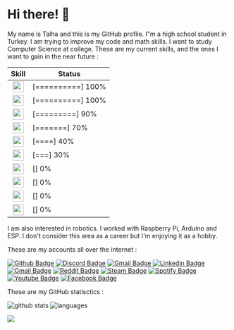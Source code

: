 # Hi there! 👋

My name is Talha and this is my GitHub profile. I"m a high school student in Turkey. I am trying to improve my code and math skills. I want to study Computer Science at college. These are my current skills, and the ones I want to gain in the near future :

| Skill | Status |
| :-:   | - | 
| <img height="25" src="https://www.vectorlogo.zone/logos/w3_html5/w3_html5-icon.svg"> | [==========] 100% |
| <img height="25" src="https://cdn.worldvectorlogo.com/logos/css-5.svg"> | [==========] 100% |
| <img height="25" src="https://cdn.worldvectorlogo.com/logos/javascript.svg"> | [=========] 90% |
| <img height="25" src="https://www.vectorlogo.zone/logos/vuejs/vuejs-icon.svg"> | [=======] 70% |
| <img height="25" src="https://www.vectorlogo.zone/logos/nuxtjs/nuxtjs-icon.svg" /> | [====] 40% |
| <img height="25" src="https://www.vectorlogo.zone/logos/golang/golang-official.svg" /> | [===] 30% |
| <img height="25" src="https://www.vectorlogo.zone/logos/dartlang/dartlang-icon.svg"> | [] 0% |
| <img height="25" src="https://www.vectorlogo.zone/logos/flutterio/flutterio-icon.svg"> | [] 0% |
| <img height="25" src="https://www.vectorlogo.zone/logos/python/python-icon.svg"> | [] 0% |
| <img height="25" src="https://www.vectorlogo.zone/logos/opencv/opencv-icon.svg"> | [] 0% |

I am also interested in robotics. I worked with Raspberry Pi, Arduino and ESP. I don't consider this area as a career but I'm enjoying it as a hobby.

These are my accounts all over the internet : 


[![Github Badge](https://img.shields.io/badge/talhabw-grey?logo=GitHub)](https://github.com/talhabw)
[![Discord Badge](https://img.shields.io/badge/raistlin%238436-7289DA?logo=Discord&logoColor=white)](https://discord.com/users/734720204260769793/)
[![Gmail Badge](https://img.shields.io/badge/talhafb1223@gmail.com-c14438?logo=Gmail&logoColor=white)](mailto:talhafb1223@gmail.com)
[![Linkedin Badge](https://img.shields.io/badge/Talha%20Karasu-blue?logo=Linkedin)](https://www.linkedin.com/in/talhakarasu/)
[![Gmail Badge](https://img.shields.io/badge/talha@kararsu.xyz-c14438?logo=Gmail&logoColor=white)](mailto:talha@karasu.xyz)
[![Reddit Badge](https://img.shields.io/badge/VladRyuzuka-ff4500?logo=Reddit&logoColor=white)](https://www.reddit.com/user/VladRyuzuka)
[![Steam Badge](https://img.shields.io/badge/Raistlin-113A70?logo=Steam&logoColor=white)](https://steamcommunity.com/id/Sylvester1223/)
[![Spotify Badge](https://img.shields.io/badge/talhabw-1ED760?logo=Spotify&logoColor=white)](https://open.spotify.com/user/up1ar3qi6wyf0kft0odfr9in7)
[![Youtube Badge](https://img.shields.io/badge/Talha-ff0000?logo=Youtube)](https://www.youtube.com/channel/UC6rsOQgbEGqpBu539xGKUXQ)
[![Facebook Badge](https://img.shields.io/badge/Talha-4267b2?logo=Facebook&logoColor=white)](https://www.facebook.com/profile.php?id=100011297020699)

These are my GitHub statisctics : 

![github stats](https://github-readme-stats.vercel.app/api?username=talhabw&line_height=40&count_commits=true&count_private=true&show_icons=true&theme=cobalt)
![languages](https://github-readme-stats.vercel.app/api/top-langs/?username=talhabw&show_icons=true&theme=cobalt)

![](https://hit.yhype.me/github/profile?user_id=56639619)
